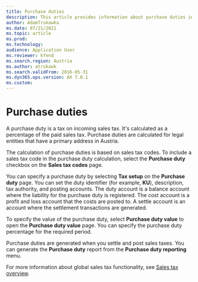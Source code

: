 ```yaml
---
title: Purchase duties
description: This article provides information about purchase duties in Austria.
author: AdamTrukawka
ms.date: 07/21/2021
ms.topic: article
ms.prod: 
ms.technology: 
audience: Application User
ms.reviewer: kfend
ms.search.region: Austria
ms.author: atrukawk
ms.search.validFrom: 2016-05-31
ms.dyn365.ops.version: AX 7.0.1
ms.custom: 
---
```


# Purchase duties

A purchase duty is a tax on incoming sales tax. It's calculated as a percentage of the paid sales tax. Purchase duties are calculated for legal entities that have a primary address in Austria.

The calculation of purchase duties is based on sales tax codes. To include a sales tax code in the purchase duty calculation, select the **Purchase duty** checkbox on the **Sales tax codes** page.

You can specify a purchase duty by selecting **Tax setup** on the **Purchase duty** page. You can set the duty identifier (for example, **KU**), description, tax authority, and posting accounts. The duty account is a balance account where the liability for the purchase duty is registered. The cost account is a profit and loss account that the costs are posted to. A settle account is an account where the settlement transactions are generated.

To specify the value of the purchase duty, select **Purchase duty value** to open the **Purchase duty value** page. You can specify the purchase duty percentage for the required period.

Purchase duties are generated when you settle and post sales taxes. You can generate the **Purchase duty** report from the **Purchase duty reporting** menu.

For more information about global sales tax functionality, see [Sales tax overview](../general-ledger/indirect-taxes-overview.md).
